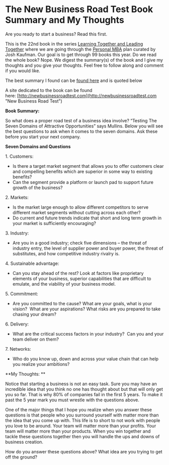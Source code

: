 # The New Business Road Test Book Summary and My Thoughts

Are you ready to start a business? Read this first.

This is the 22nd book in the series [Learning Together and Leading Together](http://www.mattmckee.me/learn-together-lead-together/ "Let’s Learn Together and Lead Together") where we are going through the [Personal MBA](http://personalmba.com/ "Personal MBA") plan curated by Josh Kaufman. Our goal is to get through 99 books this year. Do we read the whole book? Nope. We digest the summary(s) of the book and I give my thoughts and you give your thoughts. Feel free to follow along and comment if you would like.

The best summary I found can be [found here](http://www.familyfriendlyworking.co.uk/2010/07/28/book-review-the-new-business-road-test-what-entrepreneurs-and-executives-should-do-before-writing-a-business-plan-by-john-mullins/ "Family Friendly Working") and is quoted below

A site dedicated to the book can be found here: [http://newbusinessroadtest.com](http://newbusinessroadtest.com "New Business Road Test")

**Book Summary:**

So what does a proper road test of a business idea involve? “Testing The Seven Domains of Attractive Opportunities” says Mullins. Below you will see the best questions to ask when it comes to the seven domains. Ask these before you start your next company.

**Seven Domains and Questions**

1\. Customers:

*   Is there a target market segment that allows you to offer customers clear and compelling benefits which are superior in some way to existing benefits?
*   Can the segment provide a platform or launch pad to support future growth of the business?

2\. Markets:

*   Is the market large enough to allow different competitors to serve different market segments without cutting across each other?
*   Do current and future trends indicate that short and long term growth in your market is sufficiently encouraging?

3\. Industry:

*   Are you in a good industry; check five dimensions – the threat of industry entry, the level of supplier power and buyer power, the threat of substitutes, and how competitive industry rivalry is.

4\. Sustainable advantage:

*   Can you stay ahead of the rest? Look at factors like proprietary elements of your business, superior capabilities that are difficult to emulate, and the viability of your business model.

5\. Commitment:

*   Are you committed to the cause? What are your goals, what is your vision?  What are your aspirations? What risks are you prepared to take chasing your dream?

6\. Delivery:

*   What are the critical success factors in your industry?  Can you and your team deliver on them?

7\. Networks:

*   Who do you know up, down and across your value chain that can help you realize your ambitions?

**My Thoughts: **

Notice that starting a business is not an easy task. Sure you may have an incredible idea that you think no one has thought about but that will only get you so far. That is why 80% of companies fail in the first 5 years. To make it past the 5 year mark you must wrestle with the questions above.

One of the major things that I hope you realize when you answer these questions is that people who you surround yourself with matter more than the idea that you come up with. This life is to short to not work with people you love to be around. Your team will matter more than your profits. Your team will matter more than your products. When you win together and tackle these questions together then you will handle the ups and downs of business creation.

How do you answer these questions above? What idea are you trying to get off the ground?
